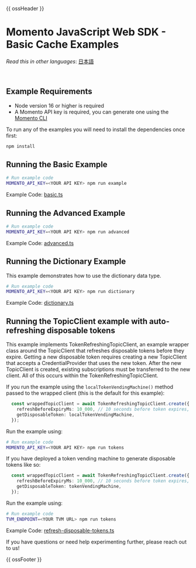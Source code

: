 {{ ossHeader }}

# Momento JavaScript Web SDK - Basic Cache Examples

_Read this in other languages_: [日本語](README.ja.md)

<br>

## Example Requirements

- Node version 16 or higher is required
- A Momento API key is required, you can generate one using the [Momento CLI](https://github.com/momentohq/momento-cli)

To run any of the examples you will need to install the dependencies once first:

```bash
npm install
```

## Running the Basic Example

```bash
# Run example code
MOMENTO_API_KEY=<YOUR API KEY> npm run example
```

Example Code: [basic.ts](basic.ts)

## Running the Advanced Example

```bash
# Run example code
MOMENTO_API_KEY=<YOUR API KEY> npm run advanced
```

Example Code: [advanced.ts](advanced.ts)

## Running the Dictionary Example

This example demonstrates how to use the dictionary data type.

```bash
# Run example code
MOMENTO_API_KEY=<YOUR API KEY> npm run dictionary
```

Example Code: [dictionary.ts](dictionary.ts)

## Running the TopicClient example with auto-refreshing disposable tokens

This example implements TokenRefreshingTopicClient, an example wrapper class around the TopicClient that refreshes disposable tokens before they expire. Getting a new disposable token requires creating a new TopicClient that accepts a CredentialProvider that uses the new token. After the new TopicClient is created, existing subscriptions must be transferred to the new client. All of this occurs within the TokenRefreshingTopicClient. 

If you run the example using the `localTokenVendingMachine()` method passed to the wrapped client (this is the default for this example):

```typescript
  const wrappedTopicClient = await TokenRefreshingTopicClient.create({
    refreshBeforeExpiryMs: 10_000, // 10 seconds before token expires, refresh it.
    getDisposableToken: localTokenVendingMachine,
  });
```

Run the example using:

```bash
# Run example code
MOMENTO_API_KEY=<YOUR API KEY> npm run tokens
```

If you have deployed a token vending machine to generate disposable tokens like so:

```typescript
  const wrappedTopicClient = await TokenRefreshingTopicClient.create({
    refreshBeforeExpiryMs: 10_000, // 10 seconds before token expires, refresh it.
    getDisposableToken: tokenVendingMachine,
  });
```

Run the example using:

```bash
# Run example code
TVM_ENDPOINT=<YOUR TVM URL> npm run tokens
```

Example Code: [refresh-disposable-tokens.ts](refresh-disposable-tokens.ts)

If you have questions or need help experimenting further, please reach out to us!

{{ ossFooter }}
